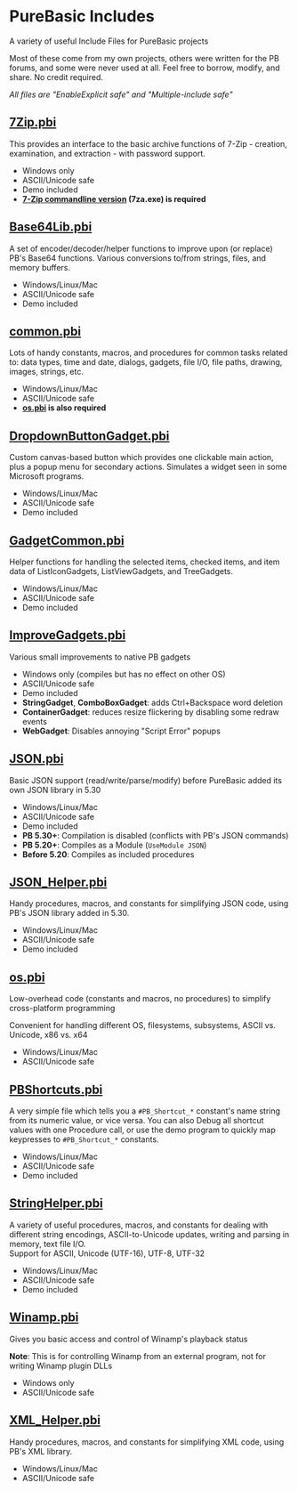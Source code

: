 # PureBasic Includes
A variety of useful Include Files for PureBasic projects

Most of these come from my own projects, others were written for the PB forums, and some were never used at all. Feel free to borrow, modify, and share. No credit required.

*All files are "EnableExplicit safe" and "Multiple-include safe"*

## [7Zip.pbi](7Zip.pbi)
This provides an interface to the basic archive functions of 7-Zip - creation, examination, and extraction - with password support.
+ Windows only
+ ASCII/Unicode safe
+ Demo included
+ **[7-Zip commandline version](http://www.7-zip.org/download.html) (7za.exe) is required**

## [Base64Lib.pbi](Base64Lib.pbi)
A set of encoder/decoder/helper functions to improve upon (or replace) PB's Base64 functions. Various conversions to/from strings, files, and memory buffers.
+ Windows/Linux/Mac
+ ASCII/Unicode safe
+ Demo included

## [common.pbi](common.pbi)
Lots of handy constants, macros, and procedures for common tasks related to: data types, time and date, dialogs, gadgets, file I/O, file paths, drawing, images, strings, etc.
+ Windows/Linux/Mac
+ ASCII/Unicode safe
+ **[os.pbi](os.pbi) is also required**

## [DropdownButtonGadget.pbi](DropdownButtonGadget.pbi)
Custom canvas-based button which provides one clickable main action, plus a popup menu for secondary actions. Simulates a widget seen in some Microsoft programs.
+ Windows/Linux/Mac
+ ASCII/Unicode safe
+ Demo included

## [GadgetCommon.pbi](GadgetCommon.pbi)
Helper functions for handling the selected items, checked items, and item data of ListIconGadgets, ListViewGadgets, and TreeGadgets.
+ Windows/Linux/Mac
+ ASCII/Unicode safe
+ Demo included

## [ImproveGadgets.pbi](ImproveGadgets.pbi)
Various small improvements to native PB gadgets
+ Windows only (compiles but has no effect on other OS)
+ ASCII/Unicode safe
+ Demo included
+ **StringGadget**, **ComboBoxGadget**: adds Ctrl+Backspace word deletion
+ **ContainerGadget**: reduces resize flickering by disabling some redraw events
+ **WebGadget**: Disables annoying "Script Error" popups

## [JSON.pbi](JSON.pbi)
Basic JSON support (read/write/parse/modify) before PureBasic added its own JSON library in 5.30
+ Windows/Linux/Mac
+ ASCII/Unicode safe
+ Demo included
+ **PB 5.30+**: Compilation is disabled (conflicts with PB's JSON commands)
+ **PB 5.20+**: Compiles as a Module (`UseModule JSON`)
+ **Before 5.20**: Compiles as included procedures

## [JSON_Helper.pbi](JSON_Helper.pbi)
Handy procedures, macros, and constants for simplifying JSON code, using PB's JSON library added in 5.30.
+ Windows/Linux/Mac
+ ASCII/Unicode safe
+ Demo included

## [os.pbi](os.pbi)
Low-overhead code (constants and macros, no procedures) to simplify cross-platform programming

Convenient for handling different OS, filesystems, subsystems, ASCII vs. Unicode, x86 vs. x64
+ Windows/Linux/Mac
+ ASCII/Unicode safe

## [PBShortcuts.pbi](PBShortcuts.pbi)
A very simple file which tells you a `#PB_Shortcut_*` constant's name string from its numeric value, or vice versa. You can also Debug all shortcut values with one Procedure call, or use the demo program to quickly map keypresses to `#PB_Shortcut_*` constants.
+ Windows/Linux/Mac
+ ASCII/Unicode safe
+ Demo included

## [StringHelper.pbi](StringHelper.pbi)
A variety of useful procedures, macros, and constants for dealing with different string encodings, ASCII-to-Unicode updates, writing and parsing in memory, text file I/O.  
Support for ASCII, Unicode (UTF-16), UTF-8, UTF-32
+ Windows/Linux/Mac
+ ASCII/Unicode safe
+ Demo included

## [Winamp.pbi](Winamp.pbi)
Gives you basic access and control of Winamp's playback status

**Note**: This is for controlling Winamp from an external program, not for writing Winamp plugin DLLs
+ Windows only
+ ASCII/Unicode safe

## [XML_Helper.pbi](XML_Helper.pbi)
Handy procedures, macros, and constants for simplifying XML code, using PB's XML library.
+ Windows/Linux/Mac
+ ASCII/Unicode safe
